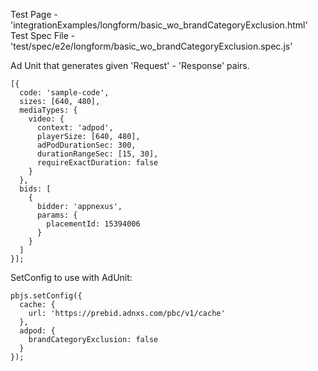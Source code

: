 Test Page - 'integrationExamples/longform/basic_wo_brandCategoryExclusion.html'
Test Spec File - 'test/spec/e2e/longform/basic_wo_brandCategoryExclusion.spec.js'

Ad Unit that generates given 'Request' - 'Response' pairs.

```(javascript)
[{
  code: 'sample-code',
  sizes: [640, 480],
  mediaTypes: {
    video: {
      context: 'adpod',
      playerSize: [640, 480],
      adPodDurationSec: 300,
      durationRangeSec: [15, 30],
      requireExactDuration: false
    }
  },
  bids: [
    {
      bidder: 'appnexus',
      params: {
        placementId: 15394006
      }
    }
  ]
}];
```

SetConfig to use with AdUnit:
```
pbjs.setConfig({
  cache: {
    url: 'https://prebid.adnxs.com/pbc/v1/cache'
  },
  adpod: {
    brandCategoryExclusion: false
  }
});
```